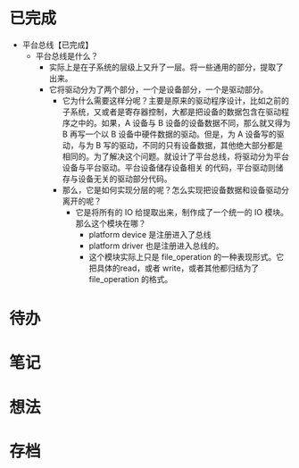 # 已完成
- 平台总线【已完成】
	- 平台总线是什么？
		- 实际上是在子系统的层级上又升了一层。将一些通用的部分，提取了出来。
		- 它将驱动分为了两个部分，一个是设备部分，一个是驱动部分。
			- 它为什么需要这样分呢？主要是原来的驱动程序设计，比如之前的子系统，又或者是寄存器控制，大都是把设备的数据包含在驱动程序之中的。如果，A 设备与 B 设备的设备数据不同，那么就又得为 B 再写一个以 B 设备中硬件数据的驱动。但是，为 A 设备写的驱动，与为 B 写的驱动，不同的只有设备数据，其他绝大部分都是相同的。为了解决这个问题。就设计了平台总线，将驱动分为平台设备与平台驱动。平台设备储存设备相关 的代码，平台驱动则储存与设备无关的驱动部分代码。
			- 那么，它是如何实现分层的呢？怎么实现把设备数据和设备驱动分离开的呢？
				- 它是将所有的 IO 给提取出来，制作成了一个统一的 IO 模块。那么这个模块在哪？
					- platform device 是注册进入了总线
					- platform driver 也是注册进入总线的。
					- 这个模块实际上只是 file_operation 的一种表现形式。它把具体的read，或者 write，或者其他都归结为了 file_operation 的格式。

# 待办

# 笔记

# 想法

# 存档